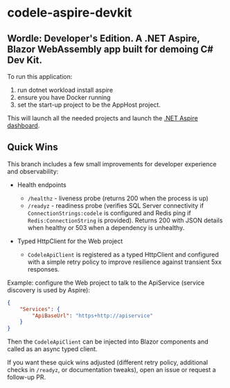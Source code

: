 # codele-aspire-devkit
## Wordle: Developer's Edition. A .NET Aspire, Blazor WebAssembly app built for demoing C# Dev Kit.

To run this application:
1. run dotnet workload install aspire
2. ensure you have Docker running
3. set the start-up project to be the AppHost project.
  
This will launch all the needed projects and launch the [.NET Aspire dashboard](https://learn.microsoft.com/dotnet/aspire/get-started/aspire-overview).

## Quick Wins

This branch includes a few small improvements for developer experience and observability:

- Health endpoints
	- `/healthz` - liveness probe (returns 200 when the process is up)
	- `/readyz` - readiness probe (verifies SQL Server connectivity if `ConnectionStrings:codele` is configured and Redis ping if `Redis:ConnectionString` is provided). Returns 200 with JSON details when healthy or 503 when a dependency is unhealthy.

- Typed HttpClient for the Web project
	- `CodeleApiClient` is registered as a typed HttpClient and configured with a simple retry policy to improve resilience against transient 5xx responses.

Example: configure the Web project to talk to the ApiService (service discovery is used by Aspire):

```json
{
	"Services": {
		"ApiBaseUrl": "https+http://apiservice"
	}
}
```

Then the `CodeleApiClient` can be injected into Blazor components and called as an async typed client.

If you want these quick wins adjusted (different retry policy, additional checks in `/readyz`, or documentation tweaks), open an issue or request a follow-up PR.

